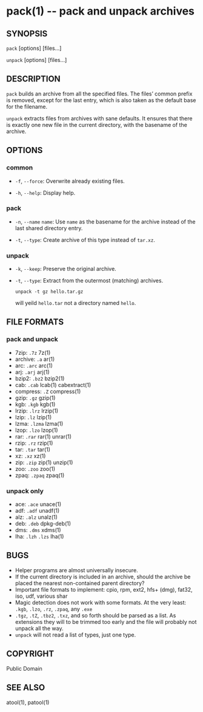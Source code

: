pack(1) -- pack and unpack archives
===================================

## SYNOPSIS

`pack` [options] [files...]

`unpack` [options] [files...]

## DESCRIPTION

`pack` builds an archive from all the specified files.
The files’ common prefix is removed, except for the last entry, which is also taken as the default base for the filename.

`unpack` extracts files from archives with sane defaults.
It ensures that there is exactly one new file in the current directory,
with the basename of the archive.

## OPTIONS

### common

* `-f`, `--force`:
  Overwrite already existing files.

* `-h`, `--help`:
  Display help.

### pack

* `-n`, `--name` `name`:
  Use `name` as the basename for the archive instead of the last shared directory entry.

* `-t`, `--type`:
  Create archive of this type instead of `tar.xz`.

### unpack

* `-k`, `--keep`:
  Preserve the original archive.

* `-t`, `--type`:
  Extract from the outermost (matching) archives.

    `unpack -t gz hello.tar.gz`

  will yeild `hello.tar` not a directory named `hello`.

## FILE FORMATS

### pack and unpack
* 7zip: `.7z` 7z(1)
* archive: `.a` ar(1)
* arc: `.arc` arc(1)
* arj: `.arj` arj(1)
* bzip2: `.bz2` bzip2(1)
* cab: `.cab` lcab(1) cabextract(1)
* compress: `.Z` compress(1)
* gzip: `.gz` gzip(1)
* kgb: `.kgb` kgb(1)
* lrzip: `.lrz` lrzip(1)
* lzip: `.lz` lzip(1)
* lzma: `.lzma` lzma(1)
* lzop: `.lzo` lzop(1)
* rar: `.rar` rar(1) unrar(1)
* rzip: `.rz` rzip(1)
* tar: `.tar` tar(1)
* xz: `.xz` xz(1)
* zip: `.zip` zip(1) unzip(1)
* zoo: `.zoo` zoo(1)
* zpaq: `.zpaq` zpaq(1)

### unpack only
* ace: `.ace` unace(1)
* adf: `.adf` unadf(1)
* alz: `.alz` unalz(1)
* deb: `.deb` dpkg-deb(1)
* dms: `.dms` xdms(1)
* lha: `.lzh` `.lzs` lha(1)

## BUGS

* Helper programs are almost universally insecure.
* If the current directory is included in an archive,
  should the archive be placed the nearest non-contained parent directory?
* Important file formats to implement:
  cpio, rpm, ext2, hfs+ (dmg), fat32, iso, udf, various shar
* Magic detection does not work with some formats.
  At the very least: `.kgb`, `.lzo`, `.rz`, `.zpaq`, any `.exe`
* `.tgz`, `.tZ`, `.tbz2`, `.txz`, and so forth should be parsed as a list.
  As extensions they will to be trimmed too early and the file will probably not unpack all the way.
* `unpack` will not read a list of types, just one type.

## COPYRIGHT

Public Domain

## SEE ALSO

atool(1), patool(1)

